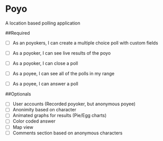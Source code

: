# Poyo
A location based polling application

##Required
- [ ] As an poyokers, I can create a multiple choice poll with custom fields
- [ ] As a poyoker, I can see live results of the poyo
- [ ] As a poyoker, I can close a poll
- [ ] As a poyee, I can see all of the polls in my range
- [ ] As a poyee, I can answer a poll


##Optionals
- [ ] User accounts (Recorded poyoker, but anonymous poyee)
- [ ] Anonimity based on character
- [ ] Animated graphs for results (Pie/Egg charts)
- [ ] Color coded answer
- [ ] Map view
- [ ] Comments section based on anonymous characters
